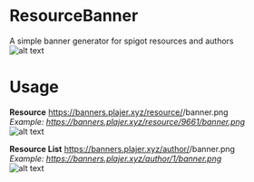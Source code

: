 # ResourceBanner
A simple banner generator for spigot resources and authors<br>
![alt text](https://banners.plajer.xyz/status/status.png?width=800)

# Usage
<strong>Resource</strong>
https://banners.plajer.xyz/resource/<resourceID>/banner.png<br>
<i>Example: https://banners.plajer.xyz/resource/9661/banner.png</i><br>
![alt text](https://banners.plajer.xyz/resource/9661/banner.png?width=400)
  
<strong>Resource List</strong>
https://banners.plajer.xyz/author/<authorID>/banner.png<br>
<i>Example: https://banners.plajer.xyz/author/1/banner.png</i><br>
![alt text](https://banners.plajer.xyz/author/1/banner.png?width=1200)
